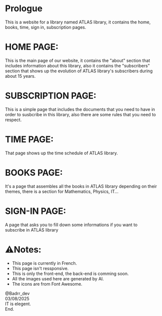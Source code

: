 # Prologue
This is a website for a library named ATLAS library, it contains the home, books, time, sign in, subscription pages.

# HOME PAGE:
This is the main page of our website, it contains the "about" section that includes information about this library, also it contains the "subscribers" section that shows up the evolution of ATLAS library's subscribers during about 15 years.

# SUBSCRIPTION PAGE:
This is a simple page that includes the documents that you need to have in order to susbcribe in this library, also there are some rules that you need to respect.

# TIME PAGE:
That page shows up the time schedule of ATLAS library.

# BOOKS PAGE:
It's a page that assembles all the books in ATLAS library depending on their themes, there is a section for Mathematics, Physics, IT...

# SIGN-IN PAGE:
A page that asks you to fill down some informations if you want to subscribe in ATLAS library

# ⚠️Notes:
- This page is currently in French.
- This page isn't ressponsive.
- This is only the front-end, the back-end is comming soon.
- All the images used here are generated by AI.
- The icons are from Font Awesome.

@Badrr_dev <br>
03/08/2025 <br>
IT is elegent. <br>
End.

